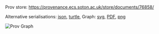 
Prov store: https://provenance.ecs.soton.ac.uk/store/documents/76858/
	
Alternative serialisations: [json](https://provenance.ecs.soton.ac.uk/store/documents/76858.json), [turtle](https://provenance.ecs.soton.ac.uk/store/documents/76858.ttl), 
Graph: [svg](https://provenance.ecs.soton.ac.uk/store/documents/76858.svg), [PDF](https://provenance.ecs.soton.ac.uk/store/documents/76858.pdf), [png](https://provenance.ecs.soton.ac.uk/store/documents/76858.png)

![Prov Graph](https://provenance.ecs.soton.ac.uk/store/documents/76858.png)

		